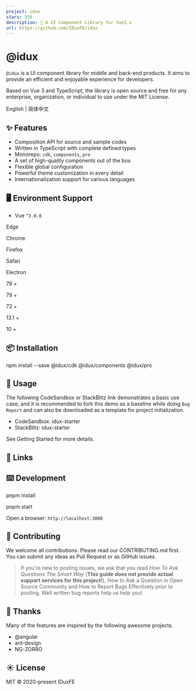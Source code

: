 ```yaml
---
project: idux
stars: 556
description: 🚀 A UI Component Library for Vue3.x
url: https://github.com/IDuxFE/idux
---
```


@idux
=====

`@idux` is a UI component library for middle and back-end products. It aims to provide an efficient and enjoyable experience for developers.

Based on Vue 3 and TypeScript, the library is open source and free for any enterprise, organization, or individual to use under the MIT License.

English | 简体中文

✨ Features
----------

-   Composition API for source and sample codes
-   Written in TypeScript with complete defined types
-   Monorepo: `cdk`, `components`, `pro`
-   A set of high-quality components out of the box
-   Flexible global configuration
-   Powerful theme customization in every detail
-   Internationalization support for various languages

🖥 Environment Support
----------------------

-   Vue `^3.0.0`

  
Edge

  
Chrome

  
Firefox

  
Safari

  
Electron

79 +

79 +

72 +

13.1 +

10 +

📦 Installation
---------------

npm install --save @idux/cdk @idux/components @idux/pro

🔨 Usage
--------

The following CodeSandbox or StackBlitz link demonstrates a basic use case, and it is recommended to fork this demo as a baseline while doing `Bug Report` and can also be downloaded as a template for project initialization.

-   CodeSandbox: idux-starter
-   StackBlitz: idux-starter

See Getting Started for more details.

🔗 Links
--------

⌨️ Development
--------------

pnpm install

pnpm start

Open a browser: `http://localhost:3000`

🤝 Contributing
---------------

We welcome all contributions. Please read our CONTRIBUTING.md first. You can submit any ideas as Pull Request or as GitHub issues.

> If you're new to posting issues, we ask that you read _How To Ask Questions The Smart Way_ (**This guide does not provide actual support services for this project!**), How to Ask a Question in Open Source Community and How to Report Bugs Effectively prior to posting. Well written bug reports help us help you!

💖 Thanks
---------

Many of the features are inspired by the following awesome projects.

-   @angular
-   ant-design
-   NG-ZORRO

☀️ License
----------

MIT © 2020-present IDuxFE
